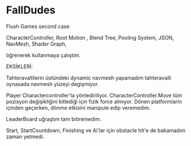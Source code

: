 # FallDudes
Flush Games second case

CharacterController,
Root Motion ,
Blend Tree,
Pooling System,
JSON,
NavMesh,
Shader Graph,


öğrenerek kullanmaya çalıştım.



EKSİKLERİ:

Tahteravallilerin üstündeki dynamic navmesh yapamadım tahteravalli oynasada navmesh yüzeyi degişmiyor.

Player Charactercontroller'la yönlediriliyor. CharacterController.Move tüm pozisyon değişikliğini kitlediği için fizik force almıyor. Dönen platformlarin içinden geçerken, dönme etkisini manipule edip veremedim.


LeaderBoard uğraştım tam bitiremedim.

Start, StartCountdown, Finishing ve  Ai'lar için obstacle hit'e de bakamadım zaman yetmedi.

